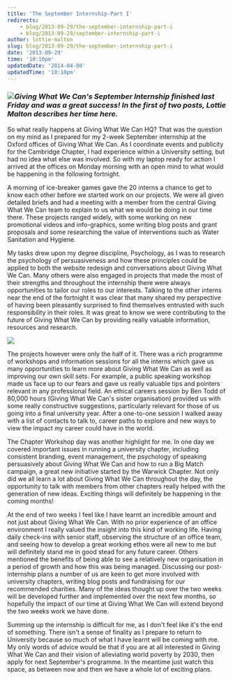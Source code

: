 ```yaml
---
title: 'The September Internship-Part I'
redirects:
    - blog/2013-09-29/the-september-internship-part-i
    - blog/2013-09-29/september-internship-part-i
author: lottie-malton
slug: blog/2013-09-29/the-september-internship-part-i
date: '2013-09-29'
time: '10:10pm'
updatedDate: '2014-04-08'
updatedTime: '10:10pm'
---
```

### ![](/images/uploads/lottie_malton_copy.jpg)_Giving What We Can's September Internship finished last Friday and was a great success! In the first of two posts, Lottie Malton describes her time here._

So what really happens at Giving What We Can HQ? That was the question on my mind as I prepared for my 2-week September internship at the Oxford offices of Giving What We Can. As I coordinate events and publicity for the Cambridge Chapter, I had experience within a University setting, but had no idea what else was involved. So with my laptop ready for action I arrived at the offices on Monday morning with an open mind to what would be happening in the following fortnight.

A morning of ice-breaker games gave the 20 interns a chance to get to know each other before we started work on our projects. We were all given detailed briefs and had a meeting with a member from the central Giving What We Can team to explain to us what we would be doing in our time there. These projects ranged widely, with some working on new promotional videos and info-graphics, some writing blog posts and grant proposals and some researching the value of interventions such as Water Sanitation and Hygiene.

My tasks drew upon my degree discipline, Psychology, as I was to research the psychology of persuasiveness and how these principles could be applied to both the website redesign and conversations about Giving What We Can. Many others were also engaged in projects that made the most of their strengths and throughout the internship there were always opportunities to tailor our roles to our interests. Talking to the other interns near the end of the fortnight it was clear that many shared my perspective of having been pleasantly surprised to find themselves entrusted with such responsibility in their roles. It was great to know we were contributing to the future of Giving What We Can by providing really valuable information, resources and research.

![](/images/uploads/september_interns_copy.jpg)

The projects however were only the half of it. There was a rich programme of workshops and information sessions for all the interns which gave us many opportunities to learn more about Giving What We Can as well as improving our own skill sets. For example, a public speaking workshop made us face up to our fears and gave us really valuable tips and pointers relevant in any professional field. An ethical careers session by Ben Todd of 80,000 hours (Giving What We Can's sister organisation) provided us with some really constructive suggestions, particularly relevant for those of us going into a final university year. After a one-to-one session I walked away with a list of contacts to talk to, career paths to explore and new ways to view the impact my career could have in the world.

The Chapter Workshop day was another highlight for me. In one day we covered important issues in running a university chapter, including consistent branding, event management, the psychology of speaking persuasively about Giving What We Can and how to run a Big Match campaign, a great new initiative started by the Warwick Chapter. Not only did we all learn a lot about Giving What We Can throughout the day, the opportunity to talk with members from other chapters really helped with the generation of new ideas. Exciting things will definitely be happening in the coming months!

At the end of two weeks I feel like I have learnt an incredible amount and not just about Giving What We Can. With no prior experience of an office environment I really valued the insight into this kind of working life. Having daily check-ins with senior staff, observing the structure of an office team, and seeing how to develop a great working ethos were all new to me but will definitely stand me in good stead for any future career. Others mentioned the benefits of being able to see a relatively new organisation in a period of growth and how this was being managed. Discussing our post-internship plans a number of us are keen to get more involved with university chapters, writing blog posts and fundraising for our recommended charities. Many of the ideas thought up over the two weeks will be developed further and implemented over the next few months, so hopefully the impact of our time at Giving What We Can will extend beyond the two weeks work we have done.

Summing up the internship is difficult for me, as I don't feel like it's the end of something. There isn't a sense of finality as I prepare to return to University because so much of what I have learnt will be coming with me. My only words of advice would be that if you are at all interested in Giving What We Can and their vision of alleviating world poverty by 2030, then apply for next September's programme. In the meantime just watch this space, as between now and then we have a whole lot of exciting plans.